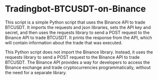 # Tradingbot-BTCUSDT-on-Binance

This script is a simple Python script that uses the Binance API to trade BTCUSDT. It imports the requests and json libraries, sets the API key and secret, and then uses the requests library to send a POST request to the Binance API to trade BTCUSDT. It prints the response from the API, which will contain information about the trade that was executed.

This Python script does not import the Binance library. Instead, it uses the requests library to send a POST request to the Binance API to trade BTCUSDT. The Binance API provides a way for developers to access the Binance exchange and trade cryptocurrencies programmatically, without the need for a separate library.
